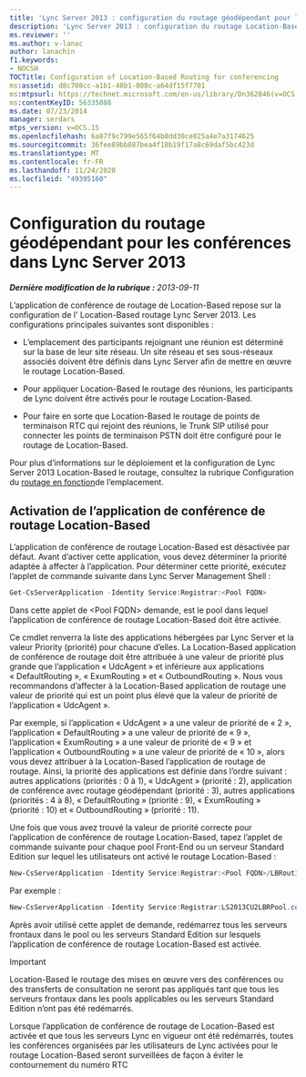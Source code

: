 ```yaml
---
title: 'Lync Server 2013 : configuration du routage géodépendant pour les conférences'
description: 'Lync Server 2013 : configuration du routage Location-Based pour les conférences.'
ms.reviewer: ''
ms.author: v-lanac
author: lanachin
f1.keywords:
- NOCSH
TOCTitle: Configuration of Location-Based Routing for conferencing
ms:assetid: d8c708cc-a1b1-48b1-808c-a64df15f7701
ms:mtpsurl: https://technet.microsoft.com/en-us/library/Dn362846(v=OCS.15)
ms:contentKeyID: 56335088
ms.date: 07/23/2014
manager: serdars
mtps_version: v=OCS.15
ms.openlocfilehash: 6a87f9c799e565f64b0dd30ce025a4e7a3174625
ms.sourcegitcommit: 36fee89bb887bea4f18b19f17a8c69daf5bc423d
ms.translationtype: MT
ms.contentlocale: fr-FR
ms.lasthandoff: 11/24/2020
ms.locfileid: "49395160"
---
```

# <a name="configuration-of-location-based-routing-for-conferencing-in-lync-server-2013"></a>Configuration du routage géodépendant pour les conférences dans Lync Server 2013

<div data-xmlns="http://www.w3.org/1999/xhtml">

<div class="topic" data-xmlns="http://www.w3.org/1999/xhtml" data-msxsl="urn:schemas-microsoft-com:xslt" data-cs="https://msdn.microsoft.com/">

<div data-asp="https://msdn2.microsoft.com/asp">



</div>

<div id="mainSection">

<div id="mainBody">

<span> </span>

_**Dernière modification de la rubrique :** 2013-09-11_

L’application de conférence de routage de Location-Based repose sur la configuration de l' Location-Based routage Lync Server 2013. Les configurations principales suivantes sont disponibles :

  - L’emplacement des participants rejoignant une réunion est déterminé sur la base de leur site réseau. Un site réseau et ses sous-réseaux associés doivent être définis dans Lync Server afin de mettre en œuvre le routage Location-Based.

  - Pour appliquer Location-Based le routage des réunions, les participants de Lync doivent être activés pour le routage Location-Based.

  - Pour faire en sorte que Location-Based le routage de points de terminaison RTC qui rejoint des réunions, le Trunk SIP utilisé pour connecter les points de terminaison PSTN doit être configuré pour le routage de Location-Based.

Pour plus d’informations sur le déploiement et la configuration de Lync Server 2013 Location-Based le routage, consultez la rubrique Configuration du [routage en fonction](lync-server-2013-configuring-location-based-routing.md)de l’emplacement.

<div>

## <a name="enabling-the-location-based-routing-conferencing-application"></a>Activation de l’application de conférence de routage Location-Based

L’application de conférence de routage Location-Based est désactivée par défaut. Avant d’activer cette application, vous devez déterminer la priorité adaptée à affecter à l’application. Pour déterminer cette priorité, exécutez l’applet de commande suivante dans Lync Server Management Shell :

```powershell
Get-CsServerApplication -Identity Service:Registrar:<Pool FQDN>
```

Dans cette applet de \<Pool FQDN\> demande, est le pool dans lequel l’application de conférence de routage Location-Based doit être activée.

Ce cmdlet renverra la liste des applications hébergées par Lync Server et la valeur Priority (priorité) pour chacune d’elles. La Location-Based application de conférence de routage doit être attribuée à une valeur de priorité plus grande que l’application « UdcAgent » et inférieure aux applications « DefaultRouting », « ExumRouting » et « OutboundRouting ». Nous vous recommandons d’affecter à la Location-Based application de routage une valeur de priorité qui est un point plus élevé que la valeur de priorité de l’application « UdcAgent ».

Par exemple, si l’application « UdcAgent » a une valeur de priorité de « 2 », l’application « DefaultRouting » a une valeur de priorité de « 9 », l’application « ExumRouting » a une valeur de priorité de « 9 » et l’application « OutboundRouting » a une valeur de priorité de « 10 », alors vous devez attribuer à la Location-Based l’application de routage de routage. Ainsi, la priorité des applications est définie dans l’ordre suivant : autres applications (priorités : 0 à 1), « UdcAgent » (priorité : 2), application de conférence avec routage géodépendant (priorité : 3), autres applications (priorités : 4 à 8), « DefaultRouting » (priorité : 9), « ExumRouting » (priorité : 10) et « OutboundRouting » (priorité : 11).

Une fois que vous avez trouvé la valeur de priorité correcte pour l’application de conférence de routage Location-Based, tapez l’applet de commande suivante pour chaque pool Front-End ou un serveur Standard Edition sur lequel les utilisateurs ont activé le routage Location-Based :

```powershell
New-CsServerApplication -Identity Service:Registrar:<Pool FQDN>/LBRouting -Priority <Application Priority> -Enabled $true -Critical $true -Uri http://www.microsoft.com/LCS/LBRouting
```

Par exemple :

```powershell
New-CsServerApplication -Identity Service:Registrar:LS2013CU2LBRPool.contoso.com/LBRouting -Priority 3 -Enabled $true -Critical $true -Uri http://www.microsoft.com/LCS/LBRouting
```

Après avoir utilisé cette applet de demande, redémarrez tous les serveurs frontaux dans le pool ou les serveurs Standard Edition sur lesquels l’application de conférence de routage Location-Based est activée.

<div>


> [!IMPORTANT]  
> Location-Based le routage des mises en œuvre vers des conférences ou des transferts de consultation ne seront pas appliqués tant que tous les serveurs frontaux dans les pools applicables ou les serveurs Standard Edition n’ont pas été redémarrés.



</div>

Lorsque l’application de conférence de routage de Location-Based est activée et que tous les serveurs Lync en vigueur ont été redémarrés, toutes les conférences organisées par les utilisateurs de Lync activées pour le routage Location-Based seront surveillées de façon à éviter le contournement du numéro RTC

</div>

</div>

<span> </span>

</div>

</div>

</div>

